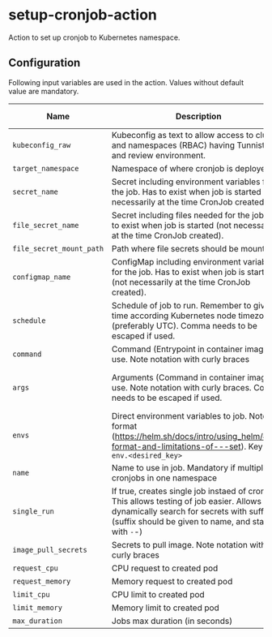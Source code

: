 # setup-cronjob-action

Action to set up cronjob to Kubernetes namespace.

## Configuration

Following input variables are used in the action. Values without default value are mandatory.

| Name                     | Description                                                                                                                                                                                     |                    Default value                    |
| ------------------------ | ----------------------------------------------------------------------------------------------------------------------------------------------------------------------------------------------- | :-------------------------------------------------: |
| `kubeconfig_raw`         | Kubeconfig as text to allow access to cluster and namespaces (RBAC) having Tunnistamo and review environment.                                                                                   |                                                     |
| `target_namespace`       | Namespace of where cronjob is deployed to                                                                                                                                                       |                                                     |
| `secret_name`            | Secret including environment variables for the job. Has to exist when job is started (not necessarily at the time CronJob created).                                                             |                         ""                          |
| `file_secret_name`       | Secret including files needed for the job. Has to exist when job is started (not necessarily at the time CronJob created).                                                                      |                         ""                          |
| `file_secret_mount_path` | Path where file secrets should be mounted to                                                                                                                                                    |                         ""                          |
| `configmap_name`         | ConfigMap including environment variables for the job. Has to exist when job is started (not necessarily at the time CronJob created).                                                          |                         ""                          |
| `schedule`               | Schedule of job to run. Remember to give time according Kubernetes node timezone (preferably UTC). Comma needs to be escaped if used.                                                           |                     `0 0 * * *`                     |
| `command`                | Command (Entrypoint in container image) to use. Note notation with curly braces                                                                                                                 |                     `{bin/sh}`                      |
| `args`                   | Arguments (Command in container image) to use. Note notation with curly braces. Comma needs to be escaped if used.                                                                              | `{-c,date; echo Hello from the Kubernetes cluster}` |
| `envs`                   | Direct environment variables to job. Note format (https://helm.sh/docs/intro/using_helm/#the-format-and-limitations-of---set). Key is `env.<desired_key>`                                       |                         ""                          |
| `name`                   | Name to use in job. Mandatory if multiple cronjobs in one namespace                                                                                                                             |                   action-cronjob                    |
| `single_run`             | If true, creates single job instaed of cronjob. This allows testing of job easier. Allows also dynamically search for secrets with suffix (suffix should be given to name, and start with `-`-) |                       `false`                       |
| `image_pull_secrets`     | Secrets to pull image. Note notation with curly braces                                                                                                                                          |                        `[]`                         |
| `request_cpu`            | CPU request to created pod                                                                                                                                                                      |                        100m                         |
| `request_memory`         | Memory request to created pod                                                                                                                                                                   |                        256Mi                        |
| `limit_cpu`              | CPU limit to created pod                                                                                                                                                                        |                        500m                         |
| `limit_memory`           | Memory limit to created pod                                                                                                                                                                     |                       1024Mi                        |
| `max_duration`           | Jobs max duration (in seconds)                                                                                                                                                                  |                         300                         |
